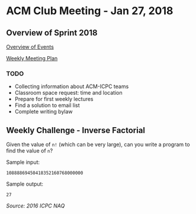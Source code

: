ACM Club Meeting - Jan 27, 2018
===

Overview of Sprint 2018
---

[Overview of Events](Overview-of-Events.md)

[Weekly Meeting Plan](Weekly-Meeting-Plan.md)

### TODO

* Collecting information about ACM-ICPC teams
* Classroom space request: time and location
* Prepare for first weekly lectures
* Find a solution to email list
* Complete writing bylaw

Weekly Challenge - Inverse Factorial
---

Given the value of `n!` (which can be very large), can you write a program to find the value of `n`?

Sample input:

```
10888869450418352160768000000
```

Sample output:

```
27
```

*Source: 2016 ICPC NAQ*
